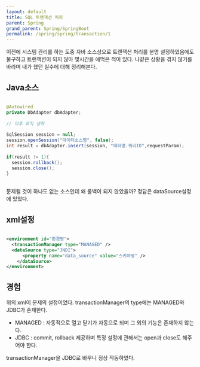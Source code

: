 ```yaml
---
layout: default
title: SQL 트랜잭션 처리
parent: Spring
grand_parent: Spring/SpringBoot
permalink: /spring/spring/transaction/1
---
```


이전에 시스템 관리를 하는 도중 자바 소스상으로 트랜잭션 처리를 분명 설정하였음에도 불구하고 트랜잭션이 되지 않아 몇시간을 애먹은 적이 있다. 나같은 상황을 겪지 않기를 바라며 내가 했던 실수에 대해 정리해본다. 

## Java소스

```java

@Autowired
private DbAdapter dbAdapter;
  
// 이후 로직 생략
  
SqlSession session = null;
session.openSession("데이터소스명", false);
int result = dbAdapter.insert(session, "매퍼명.쿼리ID",requestParam);
  
if(result != 1){
  session.rollback();
  session.close();  
}
  
```

문제될 것이 하나도 없는 소스인데 왜 롤백이 되지 않았을까?
정답은 dataSource설정에 있었다.

## xml설정

```xml

<environment id="환경명">
  <transactionManager type="MANAGED" />
  <dataSource type="JNDI">
	  <property name="data_source" value="스키마명" />
	</dataSource>
</environment>

```

## 경험
위의 xml이 문제의 설정이었다.
transactionManager의 type에는 MANAGED와 JDBC가 존재한다.
 - MANAGED : 자동적으로 열고 닫기가 자동으로 되며 그 외의 기능은 존재하지 않는다.
 - JDBC : commit, rollback 제공하며 특정 설정에 관해서는 open과 close도 해주어야 한다.
 
transactionManager을 JDBC로 바꾸니 정상 작동하였다.

